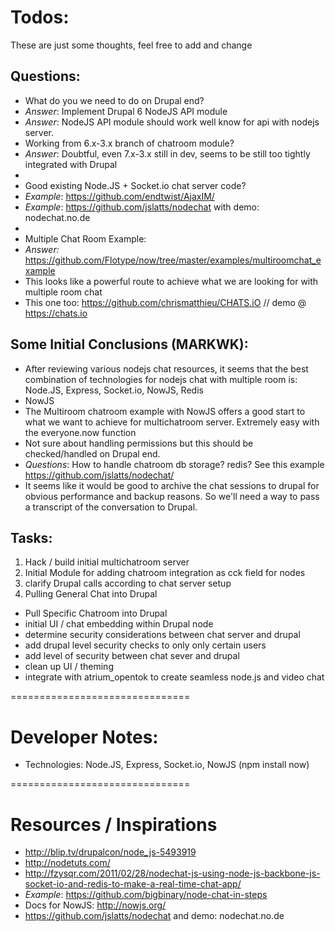 # Todos:
These are just some thoughts, feel free to add and change

## Questions:
* What do you we need to do on Drupal end? 
* *Answer*: Implement Drupal 6 NodeJS API module 
* *Answer*: NodeJS API module should work well know for api with nodejs server.
* Working from 6.x-3.x branch of chatroom module?
* *Answer*: Doubtful, even 7.x-3.x still in dev, seems to be still too tightly integrated with Drupal
* 
* Good existing Node.JS + Socket.io chat server code?
* *Example*: https://github.com/endtwist/AjaxIM/
* *Example*: https://github.com/jslatts/nodechat with demo: nodechat.no.de
*
* Multiple Chat Room Example:
* *Answer:* https://github.com/Flotype/now/tree/master/examples/multiroomchat_example
* This looks like a powerful route to achieve what we are looking for with multiple room chat
* This one too: https://github.com/chrismatthieu/CHATS.iO // demo @ https://chats.io

## Some Initial Conclusions (MARKWK):
* After reviewing various nodejs chat resources, it seems that the best combination of technologies for nodejs chat with multiple room is: Node.JS, Express, Socket.io, NowJS, Redis
* NowJS
* The Multiroom chatroom example with NowJS offers a good start to what we want to achieve for multichatroom server. Extremely easy with the everyone.now function
* Not sure about handling permissions but this should be checked/handled on Drupal end. 
* *Questions*: How to handle chatroom db storage? redis? See this example https://github.com/jslatts/nodechat/
* It seems like it would be good to archive the chat sessions to drupal for obvious performance and backup reasons. So we'll need a way to pass a transcript of the conversation to Drupal. 

## Tasks:
1. Hack / build initial multichatroom server
2. Initial Module for adding chatroom integration as cck field for nodes
3. clarify Drupal calls according to chat server setup
4. Pulling General Chat into Drupal
* Pull Specific Chatroom into Drupal
* initial UI / chat embedding within Drupal node
* determine security considerations between chat server and drupal
* add drupal level security checks to only only certain users
* add level of security between chat sever and drupal 
* clean up UI / theming
* integrate with atrium_opentok to create seamless node.js and video chat 

===============================
# Developer Notes:
* Technologies: Node.JS, Express, Socket.io, NowJS (npm install now)

===============================
# Resources / Inspirations
* http://blip.tv/drupalcon/node_js-5493919
* http://nodetuts.com/
* http://fzysqr.com/2011/02/28/nodechat-js-using-node-js-backbone-js-socket-io-and-redis-to-make-a-real-time-chat-app/
* *Example*: https://github.com/bigbinary/node-chat-in-steps
* Docs for NowJS: http://nowjs.org/
* https://github.com/jslatts/nodechat and demo: nodechat.no.de
